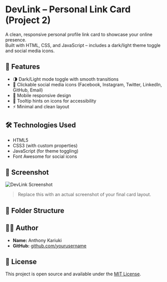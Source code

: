 # DevLink – Personal Link Card (Project 2)

A clean, responsive personal profile link card to showcase your online presence.  
Built with HTML, CSS, and JavaScript – includes a dark/light theme toggle and social media icons.

## 🚀 Features

- 🌗 Dark/Light mode toggle with smooth transitions
- 🔗 Clickable social media icons (Facebook, Instagram, Twitter, LinkedIn, GitHub, Email)
- 📱 Mobile responsive design
- 🧠 Tooltip hints on icons for accessibility
- ⚡ Minimal and clean layout

## 🛠 Technologies Used

- HTML5
- CSS3 (with custom properties)
- JavaScript (for theme toggling)
- Font Awesome for social icons

## 📸 Screenshot

![DevLink Screenshot](screenshot.png)

> Replace this with an actual screenshot of your final card layout.

## 📁 Folder Structure


## 🧑‍💻 Author

- **Name:** Anthony Kariuki    
- **GitHub:** [github.com/yourusername](https://github.com/Dropout-22)

## 📃 License

This project is open source and available under the [MIT License](LICENSE).

